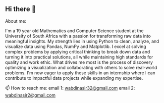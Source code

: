 ## Hi there 👋
About me:

I'm a 19 year old Mathematics and Computer Science student at the University of South Africa with a passion for transforming raw data into meaningful insights. 
My strength lies in using Python to clean, analyze, and visualize data using Pandas, NumPy and Matplotlib. I excel at solving complex problems by applying critical thinking to break down data and turning it into practical solutions, all while maintaining high standards for quality and work ethic. 
What drives me most is the process of discovery optimizing a visualization and collaborating with others to solve real-world problems. 
I'm now eager to apply these skills in an internship where I can contribute to impactful data projects while expanding my expertise.

📫 How to reach me:
email 1: wabdinasir32@gmail.com
email 2: wabdinasir2@gmail.com

<!--
**abdi3232/abdi3232** is a ✨ _special_ ✨ repository because its `README.md` (this file) appears on your GitHub profile.

Here are some ideas to get you started:

- 🔭 I’m currently working on ...
- 🌱 I’m currently learning ...
- 👯 I’m looking to collaborate on ...
- 🤔 I’m looking for help with ...
- 💬 Ask me about ...
- 📫 How to reach me: ...
- 😄 Pronouns: ...
- ⚡ Fun fact: ...
-->
